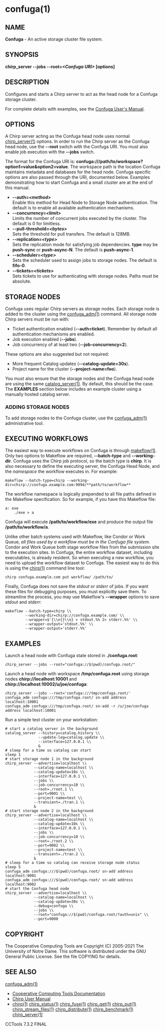 






















# confuga(1)

## NAME
**Confuga** - An active storage cluster file system.

## SYNOPSIS
**chirp_server --jobs --root=_&lt;Confuga URI&gt;_ [options]**

## DESCRIPTION


Configures and starts a Chirp server to act as the head node for a Confuga
storage cluster.


For complete details with examples, see the [Confuga User's Manual](http://ccl.cse.nd.edu/software/manuals/confuga.html).

## OPTIONS


A Chirp server acting as the Confuga head node uses normal
[chirp_server(1)](chirp_server.md) options. In order to run the Chirp server as the
Confuga head node, use the **--root** switch with the Confuga URI. You must
also enable job execution with the **--jobs** switch.


The format for the Confuga URI is:
**confuga:///path/to/workspace?option1=value&option2=value**. The workspace
path is the location Confuga maintains metadata and databases for the head
node. Confuga specific options are also passed through the URI, documented
below.  Examples demonstrating how to start Confuga and a small cluster are at
the end of this manual.


- **--auth=_&lt;method&gt;_**<br />Enable this method for Head Node to Storage Node authentication. The default is to enable all available authentication mechanisms.
- **--concurrency=_&lt;limit&gt;_**<br />Limits the number of concurrent jobs executed by the cluster. The default is 0 for limitless.
- **--pull-threshold=_&lt;bytes&gt;_**<br />Sets the threshold for pull transfers. The default is 128MB.
- **--replication=_&lt;type&gt;_**<br />Sets the replication mode for satisfying job dependencies. **type** may be **push-sync** or **push-async-N**. The default is **push-async-1**.
- **--scheduler=_&lt;type&gt;_**<br />Sets the scheduler used to assign jobs to storage nodes. The default is **fifo-0**.
- **--tickets=_&lt;tickets&gt;_**<br />Sets tickets to use for authenticating with storage nodes. Paths must be absolute.


## STORAGE NODES


Confuga uses regular Chirp servers as storage nodes. Each storage node is
added to the cluster using the [confuga_adm(1)](confuga_adm.md) command.  All storage
node Chirp servers must be run with:


- Ticket authentication enabled (**--auth=ticket**). Remember by default all authentication mechanisms are enabled.
- Job execution enabled (**--jobs**).
- Job concurrency of at least two (**--job-concurrency=2**).



These options are also suggested but not required:


- More frequent Catalog updates (**--catalog-update=30s**).
- Project name for the cluster (**--project-name=foo**).



You must also ensure that the storage nodes and the Confuga head node are using
the same [catalog_server(1)](catalog_server.md). By default, this should be the case. The
**EXAMPLES** section below includes an example cluster using a manually
hosted catalog server.

### ADDING STORAGE NODES


To add storage nodes to the Confuga cluster, use the [confuga_adm(1)](confuga_adm.md)
administrative tool.

## EXECUTING WORKFLOWS


The easiest way to execute workflows on Confuga is through [makeflow(1)](makeflow.md).
Only two options to Makeflow are required, **--batch-type** and
**--working-dir**. Confuga uses the Chirp job protocol, so the batch type is
**chirp**. It is also necessary to define the executing server, the Confuga
Head Node, and the _namespace_ the workflow executes in. For example:

```
makeflow --batch-type=chirp --working-dir=chirp://confuga.example.com:9094/**path/to/workflow**
```


The workflow namespace is logically prepended to all file paths defined in the
Makeflow specification. So for example, if you have this Makeflow file:

```
a: exe
    ./exe > a
```


Confuga will execute **/path/to/workflow/exe** and produce the output file **/path/to/workflow/a**.


Unlike other batch systems used with Makeflow, like Condor or Work Queue,
_all files used by a workflow must be in the Confuga file system_. Condor
and Work Queue both stage workflow files from the submission site to the
execution sites. In Confuga, the entire workflow dataset, including
executables, is already resident.  So when executing a new workflow, you need
to upload the workflow dataset to Confuga. The easiest way to do this is using
the [chirp(1)](chirp.md) command line tool:

```
chirp confuga.example.com put workflow/ /path/to/
```


Finally, Confuga does not save the _stdout_ or _stderr_ of jobs.
If you want these files for debugging purposes, you must explicitly save them.
To streamline the process, you may use Makeflow's **--wrapper** options to
save _stdout_ and _stderr_:

```
makeflow --batch-type=chirp \\
         --working-dir=chirp://confuga.example.com/ \\
         --wrapper=$'{\\n{}\\n} > stdout.%% 2> stderr.%%' \\
         --wrapper-output='stdout.%%' \\
         --wrapper-output='stderr.%%'
```

## EXAMPLES


Launch a head node with Confuga state stored in **./confuga.root**:

```
chirp_server --jobs --root="confuga://$(pwd)/confuga.root/"
```


Launch a head node with workspace **/tmp/confuga.root** using storage nodes **chirp://localhost:10001** and **chirp://localhost:10002/u/joe/confuga**:

```
chirp_server --jobs --root='confuga:///tmp/confuga.root/'
confuga_adm confuga:///tmp/confuga.root/ sn-add address localhost:10001
confuga_adm confuga:///tmp/confuga.root/ sn-add -r /u/joe/confuga address localhost:10001
```


Run a simple test cluster on your workstation:

```
# start a catalog server in the background
catalog_server --history=catalog.history \\
               --update-log=catalog.update \\
               --interface=127.0.0.1 \\
               &
# sleep for a time so catalog can start
sleep 1
# start storage node 1 in the background
chirp_server --advertise=localhost \\
             --catalog-name=localhost \\
             --catalog-update=10s \\
             --interface=127.0.0.1 \\
             --jobs \\
             --job-concurrency=10 \\
             --root=./root.1 \\
             --port=9001 \\
             --project-name=test \\
             --transient=./tran.1 \\
             &
# start storage node 2 in the background
chirp_server --advertise=localhost \\
             --catalog-name=localhost \\
             --catalog-update=10s \\
             --interface=127.0.0.1 \\
             --jobs \\
             --job-concurrency=10 \\
             --root=./root.2 \\
             --port=9002 \\
             --project-name=test \\
             --transient=./tran.2 \\
             &
# sleep for a time so catalog can receive storage node status
sleep 5
confuga_adm confuga:///$(pwd)/confuga.root/ sn-add address localhost:9001
confuga_adm confuga:///$(pwd)/confuga.root/ sn-add address localhost:9002
# start the Confuga head node
chirp_server --advertise=localhost \\
             --catalog-name=localhost \\
             --catalog-update=30s \\
             --debug=confuga \\
             --jobs \\
             --root="confuga://$(pwd)/confuga.root/?auth=unix" \\
             --port=9000
```

## COPYRIGHT
The Cooperative Computing Tools are Copyright (C) 2005-2021 The University of Notre Dame.  This software is distributed under the GNU General Public License.  See the file COPYING for details.

## SEE ALSO
[confuga_adm(1)](confuga_adm.md) 
- [Cooperative Computing Tools Documentation]("../index.html")
- [Chirp User Manual]("../chirp.html")
- [chirp(1)](chirp.md)  [chirp_status(1)](chirp_status.md)  [chirp_fuse(1)](chirp_fuse.md)  [chirp_get(1)](chirp_get.md)  [chirp_put(1)](chirp_put.md)  [chirp_stream_files(1)](chirp_stream_files.md)  [chirp_distribute(1)](chirp_distribute.md)  [chirp_benchmark(1)](chirp_benchmark.md)  [chirp_server(1)](chirp_server.md)


CCTools 7.3.2 FINAL
